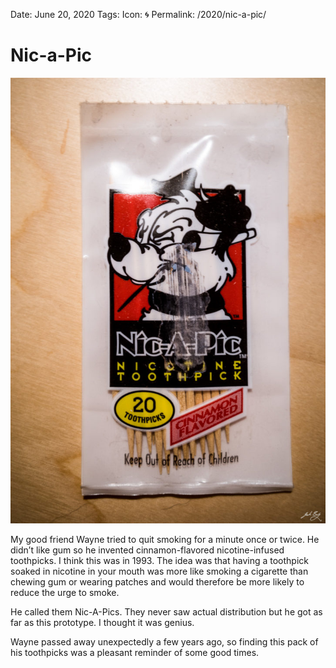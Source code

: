 Date: June 20, 2020
Tags: 
Icon: 🌀
Permalink: /2020/nic-a-pic/

# Nic-a-Pic

![Nicotine toothpicks created by Wayne DeWitt](/_img/2020/2020-06-20_nic-a-pic.jpg)

My good friend Wayne tried to quit smoking for a minute once or twice. He didn’t like gum so he invented cinnamon-flavored nicotine-infused toothpicks. I think this was in 1993. The idea was that having a toothpick soaked in nicotine in your mouth was more like smoking a cigarette than chewing gum or wearing patches and would therefore be more likely to reduce the urge to smoke.

He called them Nic-A-Pics. They never saw actual distribution but he got as far as this prototype. I thought it was genius. 

Wayne passed away unexpectedly a few years ago, so finding this pack of his toothpicks was a pleasant reminder of some good times.